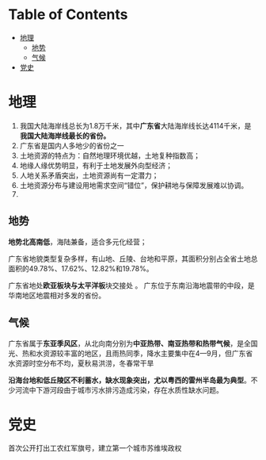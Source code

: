 # Table of Contents

* [地理](#地理)
  * [地势](#地势)
  * [气候](#气候)
* [党史](#党史)






# 地理 



1.  我国大陆海岸线总长为1.8万千米，其中**广东省**大陆海岸线长达4114千米，是**我国大陆海岸线最长的省份。** 
2.  广东省是国内人多地少的省份之一 
3.  土地资源的特点为：自然地理环境优越，土地复种指数高；
4. 地缘人缘优势明显，有利于土地发展外向型经济；
5. 人地关系矛盾突出，土地资源尚有一定潜力；
6. 土地资源分布与建设用地需求空间“错位”，保护耕地与保障发展难以协调。 
7. 

## 地势

 **地势北高南低**，海陆兼备，适合多元化经营；

广东省地貌类型复杂多样，有山地、丘陵、台地和平原，其面积分别占全省土地总面积的49.78%、17.62%、12.82%和19.78%。 

 广东省地处**欧亚板块与太平洋板**块交接处 。 广东位于东南沿海地震带的中段，是华南地区地震相对多发的省份。 

## 气候

 广东省属于**东亚季风区**，从北向南分别为**中亚热带、南亚热带和热带气候**，是全国光、热和水资源较丰富的地区，且雨热同季，降水主要集中在4—9月，但广东省水资源时空分布不均，夏秋易洪涝，冬春常干旱 

 **沿海台地和低丘陵区不利蓄水，缺水现象突出，尤以粤西的雷州半岛最为典型**。不少河流中下游河段由于城市污水排污造成污染，存在水质性缺水问题。 

# 党史

首次公开打出工农红军旗号，建立第一个城市苏维埃政权
